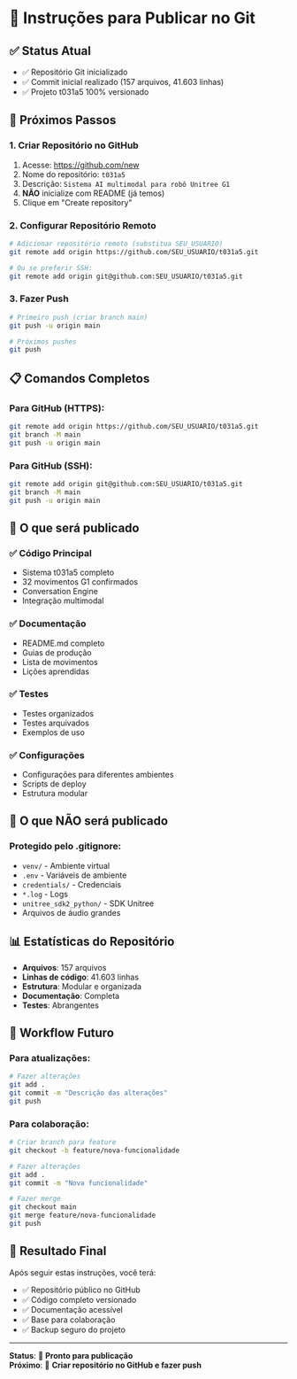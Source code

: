 # 🚀 Instruções para Publicar no Git

## ✅ Status Atual
- ✅ Repositório Git inicializado
- ✅ Commit inicial realizado (157 arquivos, 41.603 linhas)
- ✅ Projeto t031a5 100% versionado

## 🔧 Próximos Passos

### 1. Criar Repositório no GitHub
1. Acesse: https://github.com/new
2. Nome do repositório: `t031a5`
3. Descrição: `Sistema AI multimodal para robô Unitree G1`
4. **NÃO** inicialize com README (já temos)
5. Clique em "Create repository"

### 2. Configurar Repositório Remoto
```bash
# Adicionar repositório remoto (substitua SEU_USUARIO)
git remote add origin https://github.com/SEU_USUARIO/t031a5.git

# Ou se preferir SSH:
git remote add origin git@github.com:SEU_USUARIO/t031a5.git
```

### 3. Fazer Push
```bash
# Primeiro push (criar branch main)
git push -u origin main

# Próximos pushes
git push
```

## 📋 Comandos Completos

### Para GitHub (HTTPS):
```bash
git remote add origin https://github.com/SEU_USUARIO/t031a5.git
git branch -M main
git push -u origin main
```

### Para GitHub (SSH):
```bash
git remote add origin git@github.com:SEU_USUARIO/t031a5.git
git branch -M main
git push -u origin main
```

## 🎯 O que será publicado

### ✅ Código Principal
- Sistema t031a5 completo
- 32 movimentos G1 confirmados
- Conversation Engine
- Integração multimodal

### ✅ Documentação
- README.md completo
- Guias de produção
- Lista de movimentos
- Lições aprendidas

### ✅ Testes
- Testes organizados
- Testes arquivados
- Exemplos de uso

### ✅ Configurações
- Configurações para diferentes ambientes
- Scripts de deploy
- Estrutura modular

## 🚫 O que NÃO será publicado

### Protegido pelo .gitignore:
- `venv/` - Ambiente virtual
- `.env` - Variáveis de ambiente
- `credentials/` - Credenciais
- `*.log` - Logs
- `unitree_sdk2_python/` - SDK Unitree
- Arquivos de áudio grandes

## 📊 Estatísticas do Repositório

- **Arquivos**: 157 arquivos
- **Linhas de código**: 41.603 linhas
- **Estrutura**: Modular e organizada
- **Documentação**: Completa
- **Testes**: Abrangentes

## 🔄 Workflow Futuro

### Para atualizações:
```bash
# Fazer alterações
git add .
git commit -m "Descrição das alterações"
git push
```

### Para colaboração:
```bash
# Criar branch para feature
git checkout -b feature/nova-funcionalidade

# Fazer alterações
git add .
git commit -m "Nova funcionalidade"

# Fazer merge
git checkout main
git merge feature/nova-funcionalidade
git push
```

## 🎉 Resultado Final

Após seguir estas instruções, você terá:
- ✅ Repositório público no GitHub
- ✅ Código completo versionado
- ✅ Documentação acessível
- ✅ Base para colaboração
- ✅ Backup seguro do projeto

---

**Status**: 🚀 **Pronto para publicação**  
**Próximo**: 📝 **Criar repositório no GitHub e fazer push**
